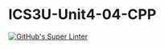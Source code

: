 # ICS3U-Unit4-04-CPP
[![GitHub's Super Linter](https://github.com/Yiyun-Qin/ICS3U-Unit4-04-CPP/workflows/GitHub's%20Super%20Linter/badge.svg)](https://github.com/Yiyun-Qin/ICS3U-Unit4-04-CPP/actions)
